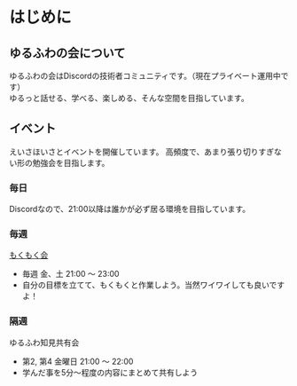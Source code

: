 # はじめに

## ゆるふわの会について
ゆるふわの会はDiscordの技術者コミュニティです。（現在プライベート運用中です）  
ゆるっと話せる、学べる、楽しめる、そんな空間を目指しています。

## イベント
えいさほいさとイベントを開催しています。
高頻度で、あまり張り切りすぎない形の勉強会を目指します。

### 毎日
Discordなので、21:00以降は誰かが必ず居る環境を目指しています。

### 毎週
[もくもく会](./working/mokumoku.md)
- 毎週 金、土 21:00 ～ 23:00
- 自分の目標を立てて、もくもくと作業しよう。当然ワイワイしても良いですよ！

### 隔週
ゆるふわ知見共有会
- 第2, 第4 金曜日 21:00 ～ 22:00
- 学んだ事を5分〜程度の内容にまとめて共有しよう
